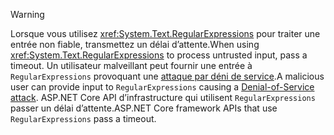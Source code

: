 > [!WARNING]
> <span data-ttu-id="0f968-101">Lorsque vous utilisez <xref:System.Text.RegularExpressions> pour traiter une entrée non fiable, transmettez un délai d’attente.</span><span class="sxs-lookup"><span data-stu-id="0f968-101">When using <xref:System.Text.RegularExpressions> to process untrusted input, pass a timeout.</span></span> <span data-ttu-id="0f968-102">Un utilisateur malveillant peut fournir une entrée à `RegularExpressions` provoquant une [attaque par déni de service](https://www.us-cert.gov/ncas/tips/ST04-015).</span><span class="sxs-lookup"><span data-stu-id="0f968-102">A malicious user can provide input to `RegularExpressions` causing a [Denial-of-Service attack](https://www.us-cert.gov/ncas/tips/ST04-015).</span></span> <span data-ttu-id="0f968-103">ASP.NET Core API d’infrastructure qui utilisent `RegularExpressions` passer un délai d’attente.</span><span class="sxs-lookup"><span data-stu-id="0f968-103">ASP.NET Core framework APIs that use `RegularExpressions` pass a timeout.</span></span>